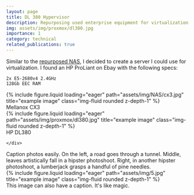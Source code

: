 ```yaml
---
layout: page
title: DL 380 Hypervisor
description: Repurposing used enterprise equipment for virtualization
img: assets/img/proxmox/dl380.jpg
importance: 1
category: technical
related_publications: true
---
```


Similar to the [repurposed NAS](/projects/NAS/), I decided to create a server I could use for virtualization. I found an HP ProLiant on Ebay with the following specs:


    2x E5-2680v4 2.4GHz
    128Gb EEC RAM

<div class="row">
    <div class="col-sm-4 mt-3 mt-md-0">
        {% include figure.liquid loading="eager" path="assets/img/NAS/cx3.jpg" title="example image" class="img-fluid rounded z-depth-1" %}
        <div class="caption">
        Mellanox CX3
        </div>
    </div>
    <div class="col-sm mt-3 mt-md-0">
        {% include figure.liquid loading="eager" path="assets/img/proxmox/dl380.jpg" title="example image" class="img-fluid rounded z-depth-1" %}
        <div class="caption">
        HP DL380
        </div>

    </div>
</div>
<div class="caption">
    Caption photos easily. On the left, a road goes through a tunnel. Middle, leaves artistically fall in a hipster photoshoot. Right, in another hipster photoshoot, a lumberjack grasps a handful of pine needles.
</div>
<div class="row">
    <div class="col-sm mt-3 mt-md-0">
        {% include figure.liquid loading="eager" path="assets/img/5.jpg" title="example image" class="img-fluid rounded z-depth-1" %}
    </div>
</div>
<div class="caption">
    This image can also have a caption. It's like magic.
</div>
